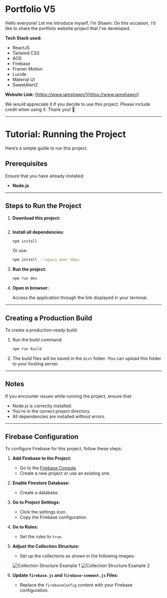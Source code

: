 # Portfolio V5
Hello everyone!
Let me introduce myself, I’m Shawn. On this occasion, I’d like to share the portfolio website project that I’ve developed.

**Tech Stack used:**
- ReactJS
- Tailwind CSS
- AOS
- Firebase
- Framer Motion
- Lucide
- Material UI
- SweetAlert2

**Website Link:**
[https://www.iamshawn/](https://www.iamshawn/)

We would appreciate it if you decide to use this project. Please include credit when using it. Thank you! 🙏

---

# Tutorial: Running the Project

Here’s a simple guide to run this project.

## Prerequisites

Ensure that you have already installed:
- **Node.js**

---

## Steps to Run the Project

1. **Download this project:**

   ```bash
   ```

2. **Install all dependencies:**

   ```bash
   npm install
   ```
   Or use:

   ```bash
   npm install --legacy-peer-deps
   ```

3. **Run the project:**

   ```bash
   npm run dev
   ```

4. **Open in browser:**

   Access the application through the link displayed in your terminal.

---

## Creating a Production Build

To create a production-ready build:

1. Run the build command:

   ```bash
   npm run build
   ```

2. The build files will be saved in the `dist` folder. You can upload this folder to your hosting server.

---

## Notes

If you encounter issues while running the project, ensure that:
- Node.js is correctly installed.
- You’re in the correct project directory.
- All dependencies are installed without errors.

---

## Firebase Configuration

To configure Firebase for this project, follow these steps:

1. **Add Firebase to the Project:**
   - Go to the [Firebase Console](https://console.firebase.google.com/).
   - Create a new project or use an existing one.

2. **Enable Firestore Database:**
   - Create a database.

3. **Go to Project Settings:**
   - Click the settings icon.
   - Copy the Firebase configuration.

4. **Go to Rules:**
   - Set the rules to `true`.

5. **Adjust the Collection Structure:**
   - Set up the collections as shown in the following images:

   ![Collection Structure Example 1](https://github.com/user-attachments/assets/38580122-08a4-4499-a8fd-0f253652a239)
   ![Collection Structure Example 2](https://github.com/user-attachments/assets/d563d7ad-f1ab-46ff-8185-640dcebd0363)

6. **Update `firebase.js` and `firebase-comment.js` Files:**
   - Replace the `firebaseConfig` content with your Firebase configuration.

